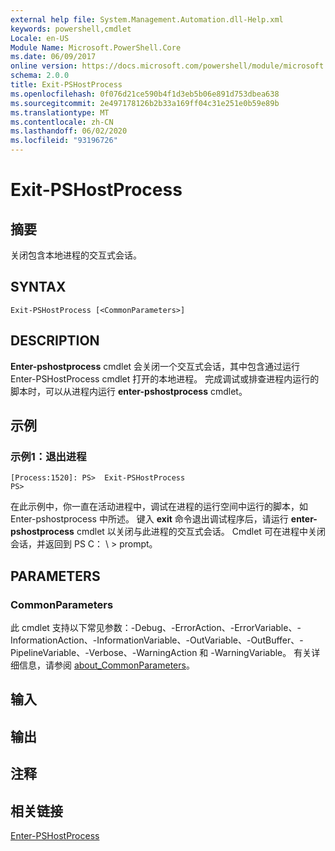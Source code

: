 ```yaml
---
external help file: System.Management.Automation.dll-Help.xml
keywords: powershell,cmdlet
Locale: en-US
Module Name: Microsoft.PowerShell.Core
ms.date: 06/09/2017
online version: https://docs.microsoft.com/powershell/module/microsoft.powershell.core/exit-pshostprocess?view=powershell-6&WT.mc_id=ps-gethelp
schema: 2.0.0
title: Exit-PSHostProcess
ms.openlocfilehash: 0f076d21ce590b4f1d3eb5b06e891d753dbea638
ms.sourcegitcommit: 2e497178126b2b33a169ff04c31e251e0b59e89b
ms.translationtype: MT
ms.contentlocale: zh-CN
ms.lasthandoff: 06/02/2020
ms.locfileid: "93196726"
---
```

# Exit-PSHostProcess

## 摘要
关闭包含本地进程的交互式会话。

## SYNTAX

```
Exit-PSHostProcess [<CommonParameters>]
```

## DESCRIPTION

**Enter-pshostprocess** cmdlet 会关闭一个交互式会话，其中包含通过运行 Enter-PSHostProcess cmdlet 打开的本地进程。 完成调试或排查进程内运行的脚本时，可以从进程内运行 **enter-pshostprocess** cmdlet。

## 示例

### 示例1：退出进程

```
[Process:1520]: PS>  Exit-PSHostProcess
PS>
```

在此示例中，你一直在活动进程中，调试在进程的运行空间中运行的脚本，如 Enter-pshostprocess 中所述。 键入 **exit** 命令退出调试程序后，请运行 **enter-pshostprocess** cmdlet 以关闭与此进程的交互式会话。
Cmdlet 可在进程中关闭会话，并返回到 PS C： \\ \> prompt。

## PARAMETERS

### CommonParameters

此 cmdlet 支持以下常见参数：-Debug、-ErrorAction、-ErrorVariable、-InformationAction、-InformationVariable、-OutVariable、-OutBuffer、-PipelineVariable、-Verbose、-WarningAction 和 -WarningVariable。 有关详细信息，请参阅 [about_CommonParameters](https://go.microsoft.com/fwlink/?LinkID=113216)。

## 输入

## 输出

## 注释

## 相关链接

[Enter-PSHostProcess](Enter-PSHostProcess.md)
